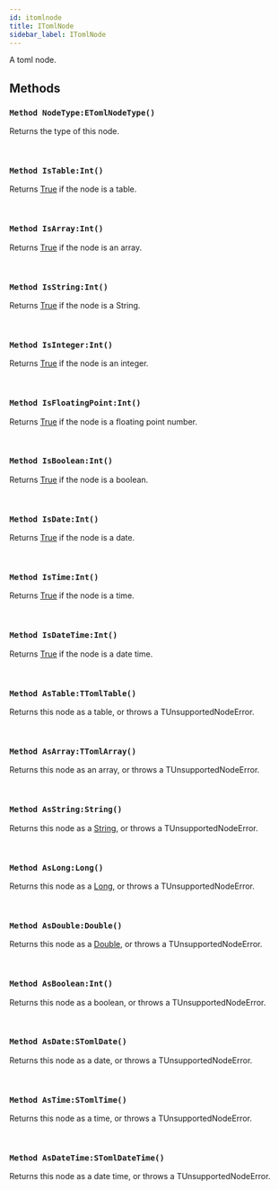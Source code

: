 ```yaml
---
id: itomlnode
title: ITomlNode
sidebar_label: ITomlNode
---
```


A toml node.


## Methods

### `Method NodeType:ETomlNodeType()`

Returns the type of this node.

<br/>

### `Method IsTable:Int()`

Returns [True](../../../brl/brl.blitz/#true) if the node is a table.

<br/>

### `Method IsArray:Int()`

Returns [True](../../../brl/brl.blitz/#true) if the node is an array.

<br/>

### `Method IsString:Int()`

Returns [True](../../../brl/brl.blitz/#true) if the node is a String.

<br/>

### `Method IsInteger:Int()`

Returns [True](../../../brl/brl.blitz/#true) if the node is an integer.

<br/>

### `Method IsFloatingPoint:Int()`

Returns [True](../../../brl/brl.blitz/#true) if the node is a floating point number.

<br/>

### `Method IsBoolean:Int()`

Returns [True](../../../brl/brl.blitz/#true) if the node is a boolean.

<br/>

### `Method IsDate:Int()`

Returns [True](../../../brl/brl.blitz/#true) if the node is a date.

<br/>

### `Method IsTime:Int()`

Returns [True](../../../brl/brl.blitz/#true) if the node is a time.

<br/>

### `Method IsDateTime:Int()`

Returns [True](../../../brl/brl.blitz/#true) if the node is a date time.

<br/>

### `Method AsTable:TTomlTable()`

Returns this node as a table, or throws a TUnsupportedNodeError.

<br/>

### `Method AsArray:TTomlArray()`

Returns this node as an array, or throws a TUnsupportedNodeError.

<br/>

### `Method AsString:String()`

Returns this node as a [String](../../../brl/brl.blitz/#string), or throws a TUnsupportedNodeError.

<br/>

### `Method AsLong:Long()`

Returns this node as a [Long](../../../brl/brl.blitz/#long), or throws a TUnsupportedNodeError.

<br/>

### `Method AsDouble:Double()`

Returns this node as a [Double](../../../brl/brl.blitz/#double), or throws a TUnsupportedNodeError.

<br/>

### `Method AsBoolean:Int()`

Returns this node as a boolean, or throws a TUnsupportedNodeError.

<br/>

### `Method AsDate:STomlDate()`

Returns this node as a date, or throws a TUnsupportedNodeError.

<br/>

### `Method AsTime:STomlTime()`

Returns this node as a time, or throws a TUnsupportedNodeError.

<br/>

### `Method AsDateTime:STomlDateTime()`

Returns this node as a date time, or throws a TUnsupportedNodeError.

<br/>

